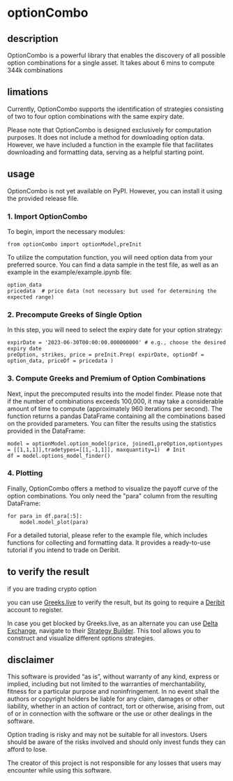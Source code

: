 # optionCombo

## description

OptionCombo is a powerful library that enables the discovery of all possible option combinations for a single asset. It takes about 6 mins to compute 344k combinations

## limations

Currently, OptionCombo supports the identification of strategies consisting of two to four option combinations with the same expiry date.

Please note that OptionCombo is designed exclusively for computation purposes. It does not include a method for downloading option data. However, we have included a function in the example file that facilitates downloading and formatting data, serving as a helpful starting point.

## usage

OptionCombo is not yet available on PyPI. However, you can install it using the provided release file.

### 1. Import OptionCombo

To begin, import the necessary modules:

```
from optionCombo import optionModel,preInit
```
To utilize the computation function, you will need option data from your preferred source. You can find a data sample in the test file, as well as an example in the example/example.ipynb file:
```
option_data
pricedata  # price data (not necessary but used for determining the expected range)
```

### 2. Precompute Greeks of Single Option

In this step, you will need to select the expiry date for your option strategy:
```
expirDate = '2023-06-30T00:00:00.000000000' # e.g., choose the desired expiry date
preOption, strikes, price = preInit.Prep( expirDate, optionDf = option_data, priceDf = pricedata )
```

### 3. Compute Greeks and Premium of Option Combinations

Next, input the precomputed results into the model finder. Please note that if the number of combinations exceeds 100,000, it may take a considerable amount of time to compute (approximately 960 iterations per second). The function returns a pandas DataFrame containing all the combinations based on the provided parameters. You can filter the results using the statistics provided in the DataFrame:

```
model = optionModel.option_model(price, joined1,preOption,optiontypes = [[1,1,1]],tradetypes=[[1,-1,1]], maxquantity=1)  # Init
df = model.options_model_finder()
```

### 4. Plotting

Finally, OptionCombo offers a method to visualize the payoff curve of the option combinations. You only need the "para" column from the resulting DataFrame:

```
for para in df.para[:5]:
    model.model_plot(para)
```
For a detailed tutorial, please refer to the example file, which includes functions for collecting and formatting data. It provides a ready-to-use tutorial if you intend to trade on Deribit.

## to verify the result
if you are trading crypto option 

you can use [Greeks.live](https://www.greeks.live/#/deribit/tools/pv/ETH) to verify the result, but its going to require a [Deribit](https://www.deribit.com/?reg=18011.8749&q=home) account to register.

In case you get blocked by Greeks.live, as an alternate you can use [Delta Exchange](https://www.delta.exchange/?code=VBQEHF), navigate to their [Strategy Builder](https://www.delta.exchange/optionsdesk?underlying=DELTA%3A.DEXBTUSDT). This tool allows you to construct and visualize different options strategies. 











## disclaimer

This software is provided “as is”, without warranty of any kind, express or implied, including but not limited to the warranties of merchantability, fitness for a particular purpose and noninfringement. In no event shall the authors or copyright holders be liable for any claim, damages or other liability, whether in an action of contract, tort or otherwise, arising from, out of or in connection with the software or the use or other dealings in the software.

Option trading is risky and may not be suitable for all investors. Users should be aware of the risks involved and should only invest funds they can afford to lose.

The creator of this project is not responsible for any losses that users may encounter while using this software.
